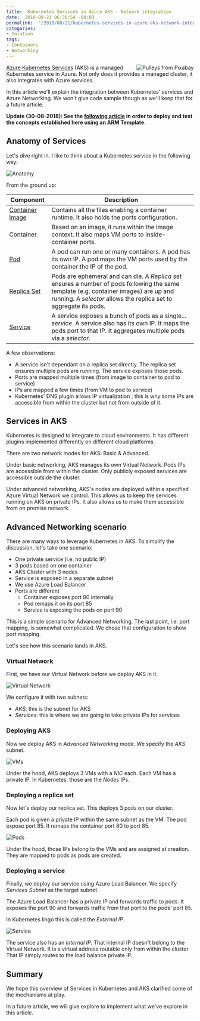 ```yaml
---
title:  Kubernetes Services in Azure AKS - Network integration
date:  2018-08-21 06:30:54 -04:00
permalink:  "/2018/08/21/kubernetes-services-in-azure-aks-network-integration/"
categories:
- Solution
tags:
- Containers
- Networking
---
```

<img style="float:right;" src="https://vincentlauzon.files.wordpress.com/2018/08/sailboat-1741006_640-21-e1534512423281.jpg" title="Pulleys from Pixabay" />

<a href="https://vincentlauzon.com/?s=aks">Azure Kubernetes Services</a> (AKS) is a managed Kubernetes service in Azure.  Not only does it provides a managed cluster, it also integrates with Azure services.

In this article we'll explain the integration between Kubernetes' services and Azure Networking.  We won't give code sample though as we'll keep that for a future article.

<strong>Update (30-08-2018):  See the <a href="http://vincentlauzon.com/2018/08/28/deploying-aks-with-arm-template-network-integration/">following article</a> in order to deploy and test the concepts established here using an ARM Template</strong>.

<h2>Anatomy of Services</h2>

Let's dive right in.  I like to think about a Kubernetes service in the following way:

<img src="https://vincentlauzon.files.wordpress.com/2018/08/containers4.png" alt="Anatomy" />

From the ground up:

<table>
<thead>
<tr>
  <th>Component</th>
  <th>Description</th>
</tr>
</thead>
<tbody>
<tr>
  <td><a href="https://kubernetes.io/docs/concepts/containers/images/">Container Image</a></td>
  <td>Contains all the files enabling a container runtime.  It also holds the ports configuration.</td>
</tr>
<tr>
  <td>Container</td>
  <td>Based on an image, it runs within the image context.  It also maps VM ports to inside-container ports.</td>
</tr>
<tr>
  <td><a href="https://kubernetes.io/docs/concepts/workloads/pods/pod/">Pod</a></td>
  <td>A pod can run one or many containers.  A pod has its own IP.  A pod maps the VM ports used by the container the IP of the pod.</td>
</tr>
<tr>
  <td><a href="https://kubernetes.io/docs/concepts/workloads/controllers/replicaset/">Replica Set</a></td>
  <td>Pods are ephemeral and can die.  A <em>Replica set</em> ensures a number of pods following the same template (e.g. container images) are up and running.  A <em>selector</em> allows the replica set to aggregate its pods.</td>
</tr>
<tr>
  <td><a href="https://kubernetes.io/docs/concepts/services-networking/service/">Service</a></td>
  <td>A service exposes a bunch of pods as a single...  <em>service</em>.  A service also has its own IP.  It maps the pods port to that IP. It aggregates multiple pods via a <em>selector</em>.</td>
</tr>
</tbody>
</table>

A few observations:

<ul>
<li>A service isn't dependant on a replica set directly.  The replica set ensures multiple pods are running.  The service exposes those pods.</li>
<li>Ports are mapped multiple times (from image to container to pod to service)</li>
<li>IPs are mapped a few times (from VM to pod to service)</li>
<li>Kubernetes' DNS plugin allows IP virtualization ; this is why some IPs are accessible from within the cluster but not from outside of it.</li>
</ul>

<h2>Services in AKS</h2>

Kubernetes is designed to integrate to cloud environments.  It has different plugins implemented differently on different cloud platforms.

There are two network modes for AKS:  Basic &amp; Advanced.

Under basic networking, AKS manages its own Virtual Network.  Pods IPs are accessible from within the cluster.  Only publicly exposed services are accessible outside the cluster.

Under advanced networking, AKS's nodes are deployed within a specified Azure Virtual Network we control.  This allows us to keep the services running on AKS on private IPs.  It also allows us to make them accessible from on premise network.

<h2>Advanced Networking scenario</h2>

There are many ways to leverage Kubernetes in AKS.  To simplify the discussion, let's take one scenario:

<ul>
<li>One private service (i.e. no public IP)</li>
<li>3 pods based on one container</li>
<li>AKS Cluster with 3 nodes</li>
<li>Service is exposed in a separate subnet</li>
<li>We use Azure Load Balancer</li>
<li>Ports are different

<ul>
<li>Container exposes port 80 internally</li>
<li>Pod remaps it on its port 85</li>
<li>Service is exposing the pods on port 90</li>
</ul></li>
</ul>

This is a simple scenario for Advanced Networking.  The last point, i.e. port mapping, is somewhat complicated.  We chose that configuration to show port mapping.

Let's see how this scenario lands in AKS.

<h3>Virtual Network</h3>

First, we have our Virtual Network before we deploy AKS in it.

<img src="https://vincentlauzon.files.wordpress.com/2018/08/virtual-network.png" alt="Virtual Network" />

We configure it with two subnets:

<ul>
<li><em>AKS</em>:  this is the subnet for AKS</li>
<li><em>Services</em>:  this is where we are going to take private IPs for services</li>
</ul>

<h3>Deploying AKS</h3>

Now we deploy AKS in <em>Advanced Networking</em> mode.  We specify the <em>AKS</em> subnet.

<img src="https://vincentlauzon.files.wordpress.com/2018/08/vms.png" alt="VMs" />

Under the hood, AKS deploys 3 VMs with a <em>NIC</em> each.  Each VM has a private IP.  In Kubernetes, those are the <em>Nodes</em> IPs.

<h3>Deploying a replica set</h3>

Now let's deploy our replica set.  This deploys 3 pods on our cluster.

Each pod is given a private IP within the same subnet as the VM.  The pod expose port 85.  It remaps the container port 80 to port 85.

<img src="https://vincentlauzon.files.wordpress.com/2018/08/pods1.png" alt="Pods" />

Under the hood, those IPs belong to the VMs and are assigned at creation.  They are mapped to pods as pods are created.

<h3>Deploying a service</h3>

Finally, we deploy our service using Azure Load Balancer.  We specify <em>Services Subnet</em> as the target subnet.

The Azure Load Balancer has a private IP and forwards traffic to pods.  It exposes the port 90 and forwards traffic from that port to the pods' port 85.

In Kubernetes lingo this is called the <em>External IP</em>.

<img src="https://vincentlauzon.files.wordpress.com/2018/08/service1.png" alt="Service" />

The service also has an <em>Internal IP</em>.  That internal IP doesn't belong to the Virtual Network.  It is a virtual address routable only from within the cluster.  That IP simply routes to the load balance private IP.

<h2>Summary</h2>

We hope this overview of Services in Kubernetes and AKS clarified some of the mechanisms at play.

In a future article, we will give explore to implement what we've explore in this article.